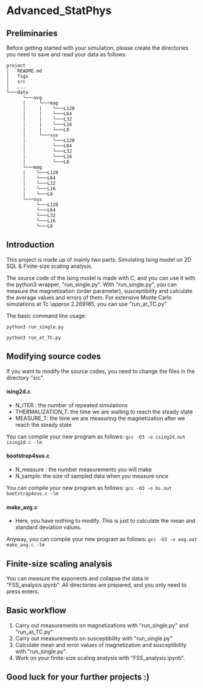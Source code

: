 # Advanced_StatPhys

## Preliminaries
Before getting started with your simulation, please create the directories you need to save and read your data as follows:
```
project
│   README.md
|   figs
│   src
|   ...
└───data
      └───avg
      |     └───mag
      |     |    └───L128
      |     |    └───L64
      |     |    └───L32
      |     |    └───L16
      |     |    └───L8
      |     └───sus
      |          └───L128
      |          └───L64
      |          └───L32
      |          └───L16
      |          └───L8
      └───mag
      |    └───L128
      |    └───L64
      |    └───L32
      |    └───L16
      |    └───L8
      └───sus
           └───L128
           └───L64
           └───L32
           └───L16
           └───L8
```

## Introduction
This project is made up of mainly two parts: Simulating Ising model on 2D SQL & Finite-size scaling analysis.

The source code of the Ising model is made with C, and you can use it with the python3 wrapper, "run_single.py".
With "run_single.py", you can measure the magnetization (order parameter), susceptibility and calculate the 
average values and errors of them.
For extensive Monte Carlo simulations at Tc \approx 2.269185, you can use "run_at_TC.py"

The basic command line usage:
```
python3 run_single.py

python3 run_at_TC.py
```

## Modifying source codes
If you want to modify the source codes, you need to change the files in the directory "src".

#### ising2d.c
- N_ITER : the number of repeated simulations
- THERMALIZATION_T: the time we are waiting to reach the steady state
- MEASURE_T: the time we are measuring the magnetization after we reach the steady state

You can compile your new program as follows:
`gcc -O3 -o ising2d.out ising2d.c -lm`

#### bootstrap4sus.c
- N_measure : the number measurements you will make
- N_sample: the size of sampled data when you measure once

You can compile your new program as follows:
`gcc -O3 -o bs.out bootstrap4sus.c -lm`

#### make_avg.c
- Here, you have nothing to modify. This is just to calculate the mean and standard deviation values.

Anyway, you can compile your new program as follows:
`gcc -O3 -o avg.out make_avg.c -lm`

## Finite-size scaling analysis
You can measure the exponents and collapse the data in "FSS_analysis.ipynb".
All directories are prepared, and you only need to press enters.

## Basic workflow
1. Carry out measurements on magnetizations with "run_single.py" and "run_at_TC.py"
2. Carry out measurements on susceptibility with "run_single.py"
3. Calculate mean and error values of magnetization and susceptibility with "run_single.py".
4. Work on your finite-size scaling analysis with "FSS_analysis.ipynb".



## Good luck for your further projects :)
